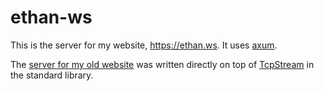 # ethan-ws

This is the server for my website, <a href="https://ethan.ws">https://ethan.ws</a>. It uses <a href="https://github.com/tokio-rs/axum">axum</a>. 

The <a href="https://github.com/EtomicBomb/ethan_ws">server for my old website</a> was written directly on top of <a href="https://doc.rust-lang.org/std/net/struct.TcpStream.html">TcpStream</a> in the standard library.
